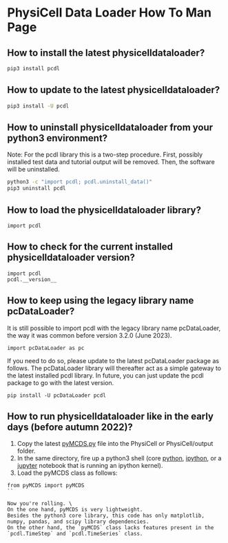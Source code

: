# PhysiCell Data Loader How To Man Page

## How to install the latest physicelldataloader?

```bash
pip3 install pcdl
```


## How to update to the latest physicelldataloader?

```bash
pip3 install -U pcdl
```


## How to uninstall physicelldataloader from your python3 environment?

Note: For the pcdl library this is a two-step procedure.
First, possibly installed test data and tutorial output will be removed.
Then, the software will be uninstalled.

```bash
python3 -c "import pcdl; pcdl.uninstall_data()"
pip3 uninstall pcdl
```


## How to load the physicelldataloader library?

```python3
import pcdl
```


## How to check for the current installed physicelldataloader version?

```python3
import pcdl
pcdl.__version__
```


## How to keep using the legacy library name pcDataLoader?

It is still possible to import pcdl with the legacy library name pcDataLoader, the way it was common before version 3.2.0 (June 2023).

```python3
import pcDataLoader as pc
```

If you need to do so, please update to the latest pcDataLoader package as follows.
The pcDataLoader library will thereafter act as a simple gateway to the latest installed pcdl library.
In future, you can just update the pcdl package to go with the latest version.

```
pip install -U pcDataLoader pcdl
```


## How to run physicelldataloader like in the early days (before autumn 2022)?

1. Copy the latest [pyMCDS.py](https://raw.githubusercontent.com/elmbeech/physicelldataloader/master/pcdl/pyMCDS.py) file into the PhysiCell or PhysiCell/output folder.
2. In the same directory, fire up a python3 shell (core [python](https://docs.python.org/3/tutorial/interpreter.html#interactive-mode), [ipython](https://en.wikipedia.org/wiki/IPython), or a [jupyter](https://en.wikipedia.org/wiki/Project_Jupyter) notebook that is running an ipython kernel).
3. Load the pyMCDS class as follows:

```python3
from pyMCDS import pyMCDS
``

Now you're rolling. \
On the one hand, pyMCDS is very lightweight.
Besides the python3 core library, this code has only matplotlib, numpy, pandas, and scipy library dependencies.
On the other hand, the `pyMCDS` class lacks features present in the `pcdl.TimeStep` and `pcdl.TimeSeries` class.

